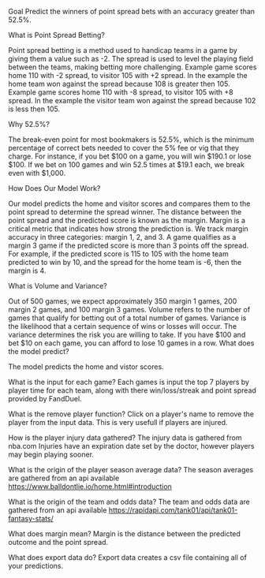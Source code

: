 Goal
Predict the winners of point spread bets with an accuracy greater than 52.5%.

What is Point Spread Betting?

Point spread betting is a method used to handicap teams in a game by giving them a value such as -2. The spread is used to level the playing field between the teams, making betting more challenging. Example game scores home 110 with -2 spread, to visitor 105 with +2 spread. In the example the home team won against the spread because 108 is greater then 105. Example game scores home 110 with -8 spread, to visitor 105 with +8 spread. In the example the visitor team won against the spread because 102 is less then 105.


Why 52.5%?

The break-even point for most bookmakers is 52.5%, which is the minimum percentage of correct bets needed to cover the 5% fee or vig that they charge. For instance, if you bet $100 on a game, you will win $190.1 or lose $100. If we bet on 100 games and win 52.5 times at $19.1 each, we break even with $1,000.

How Does Our Model Work?

Our model predicts the home and visitor scores and compares them to the point spread to determine the spread winner. The distance between the point spread and the predicted score is known as the margin. Margin is a critical metric that indicates how strong the prediction is. We track margin accuracy in three categories: margin 1, 2, and 3. A game qualifies as a margin 3 game if the predicted score is more than 3 points off the spread. For example, if the predicted score is 115 to 105 with the home team predicted to win by 10, and the spread for the home team is -6, then the margin is 4.

What is Volume and Variance?

Out of 500 games, we expect approximately 350 margin 1 games, 200 margin 2 games, and 100 margin 3 games. Volume refers to the number of games that qualify for betting out of a total number of games. Variance is the likelihood that a certain sequence of wins or losses will occur. The variance determines the risk you are willing to take. If you have $100 and bet $10 on each game, you can afford to lose 10 games in a row.
What does the model predict?

The model predicts the home and vistor scores.

What is the input for each game?
Each games is input the top 7 players by player time for each team, along with there win/loss/streak and point spread provided by FandDuel.

What is the remove player function?
Click on a player's name to remove the player from the input data. This is very usefull if players are injured.

How is the player injury data gathered?
The injury data is gathered from nba.com Injuries have an expiration date set by the doctor, however players may begin playing sooner.

What is the origin of the player season average data?
The season averages are gathered from an api available https://www.balldontlie.io/home.html#introduction

What is the origin of the team and odds data?
The team and odds data are gathered from an api available https://rapidapi.com/tank01/api/tank01-fantasy-stats/

What does margin mean?
Margin is the distance between the predicted outcome and the point spread.

What does export data do?
Export data creates a csv file containing all of your predictions.
